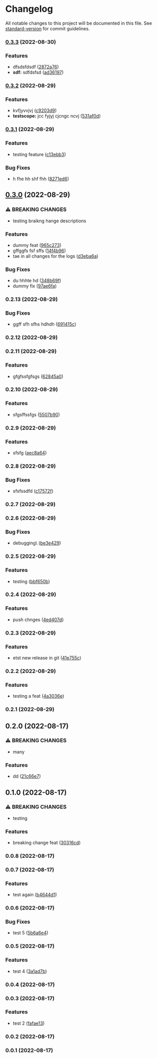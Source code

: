 # Changelog

All notable changes to this project will be documented in this file. See [standard-version](https://github.com/conventional-changelog/standard-version) for commit guidelines.

### [0.3.3](https://github.com/bardius/test-gitflow-workflows/compare/v0.3.2...v0.3.3) (2022-08-30)


### Features

* dfsdsfdsdf ([2872a76](https://github.com/bardius/test-gitflow-workflows/commit/2872a76d0e7c9b95d2845fb8bf0a24166f1700c0))
* **sdf:** sdfdsfsd ([ad36197](https://github.com/bardius/test-gitflow-workflows/commit/ad36197f472103dd2da8053e8268b9148e6e250a))

### [0.3.2](https://github.com/bardius/test-gitflow-workflows/compare/v0.3.1...v0.3.2) (2022-08-29)


### Features

* kvfjyvvjvj ([c9203d9](https://github.com/bardius/test-gitflow-workflows/commit/c9203d9edd38c3da9aa4f7e6c5077f900ec87083))
* **testscope:** jcc fyjyj cjcngc ncvj ([531af0d](https://github.com/bardius/test-gitflow-workflows/commit/531af0d645cb22ee0189d879082cbad53cdd4114))

### [0.3.1](https://github.com/bardius/test-gitflow-workflows/compare/v0.3.0...v0.3.1) (2022-08-29)


### Features

* testing feature ([c13ebb3](https://github.com/bardius/test-gitflow-workflows/commit/c13ebb3fd8c358b7bcae6baa63fbb3c1ca1bfdf0))


### Bug Fixes

* h fhe  hh shf fhh ([8271ed6](https://github.com/bardius/test-gitflow-workflows/commit/8271ed6635bc282039db0724955779d0a62e728c))

## [0.3.0](https://github.com/bardius/test-gitflow-workflows/compare/v0.2.13...v0.3.0) (2022-08-29)


### ⚠ BREAKING CHANGES

* testing braikng hange descriptions

### Features

* dummy feat ([965c273](https://github.com/bardius/test-gitflow-workflows/commit/965c273befd68cd2a72a343ce3483e8891555807))
* gffggfs fsf sffs ([14f4b96](https://github.com/bardius/test-gitflow-workflows/commit/14f4b964c8e8b8eb436f9aa9a392eeaa7b47a284))
* tae in all changes for the logs ([d3eba6a](https://github.com/bardius/test-gitflow-workflows/commit/d3eba6aa319021fdf4d9fd8a68a0baba7e577645))


### Bug Fixes

* du hhhte  hd ([348b69f](https://github.com/bardius/test-gitflow-workflows/commit/348b69f7d2abed53055949c0cb324b759f955ab8))
* dummy fix ([97ae6fa](https://github.com/bardius/test-gitflow-workflows/commit/97ae6fa86c42fbf5228d67ae44e8ddae98039d1f))

### 0.2.13 (2022-08-29)


### Bug Fixes

* ggff sfh sfhs hdhdh ([691415c](https://github.com/bardius/test-gitflow-workflows/commit/691415c37e2622c79284017204a13ca5ab84093c))

### 0.2.12 (2022-08-29)

### 0.2.11 (2022-08-29)


### Features

* gfgfssfgfsgs ([62845a0](https://github.com/bardius/test-gitflow-workflows/commit/62845a00ee3b52347255a05c5777619df2c6316e))

### 0.2.10 (2022-08-29)


### Features

* sfgsffssfgs ([5507b90](https://github.com/bardius/test-gitflow-workflows/commit/5507b90c7722febc1997aa670e29bb22d91b087d))

### 0.2.9 (2022-08-29)


### Features

* sfsfg ([aec8a64](https://github.com/bardius/test-gitflow-workflows/commit/aec8a64145f95e0488d5e8d684530b9c28d8752b))

### 0.2.8 (2022-08-29)


### Bug Fixes

* sfsfssdfd ([c17572f](https://github.com/bardius/test-gitflow-workflows/commit/c17572f50e06e4750db4def714dd0be6d50d7447))

### 0.2.7 (2022-08-29)

### 0.2.6 (2022-08-29)


### Bug Fixes

* debugging\ ([be3e429](https://github.com/bardius/test-gitflow-workflows/commit/be3e4298d2a8cff3cdc39c4caca1279e14745e08))

### 0.2.5 (2022-08-29)


### Features

* testing ([bbf650b](https://github.com/bardius/test-gitflow-workflows/commit/bbf650b608d3cc11750873d14940ebe4f49f9164))

### 0.2.4 (2022-08-29)


### Features

* push chnges ([4ed407d](https://github.com/bardius/test-gitflow-workflows/commit/4ed407debb501520631ddb462f8a06ae0186e30c))

### 0.2.3 (2022-08-29)


### Features

* etst new release in git ([41e755c](https://github.com/bardius/test-gitflow-workflows/commit/41e755cbabd115cacd7732532fdd36497c12dce0))

### 0.2.2 (2022-08-29)


### Features

* testing a feat ([4a3036e](https://github.com/bardius/test-gitflow-workflows/commit/4a3036e47b510fe30d1e09c347f7434ab7137440))

### 0.2.1 (2022-08-29)

## 0.2.0 (2022-08-17)


### ⚠ BREAKING CHANGES

* many

### Features

* dd ([21c66e7](https://github.com/bardius/test-gitflow-workflows/commit/21c66e74d4b3f5413dc52167f9f90ac41cd533a3))

## 0.1.0 (2022-08-17)


### ⚠ BREAKING CHANGES

* testing

### Features

* breaking change feat ([30316cd](https://github.com/bardius/test-gitflow-workflows/commit/30316cd5bc518fe8b554e119dc5211e5908d278d))

### 0.0.8 (2022-08-17)

### 0.0.7 (2022-08-17)


### Features

* test again ([b4644d1](https://github.com/bardius/test-gitflow-workflows/commit/b4644d104c5c29f13a1179b77791431e2e5281ed))

### 0.0.6 (2022-08-17)


### Bug Fixes

* test 5 ([5b6a6e4](https://github.com/bardius/test-gitflow-workflows/commit/5b6a6e4c558cf833c82650185cf30e09cf1e2d8b))

### 0.0.5 (2022-08-17)


### Features

* test 4 ([3a1ad7b](https://github.com/bardius/test-gitflow-workflows/commit/3a1ad7b032f68cb21410aa01f7963175256188d1))

### 0.0.4 (2022-08-17)

### 0.0.3 (2022-08-17)


### Features

* test 2 ([fafae13](https://github.com/bardius/test-gitflow-workflows/commit/fafae1339aae232cf14c659ac397f8c3ad53405d))

### 0.0.2 (2022-08-17)

### 0.0.1 (2022-08-17)
